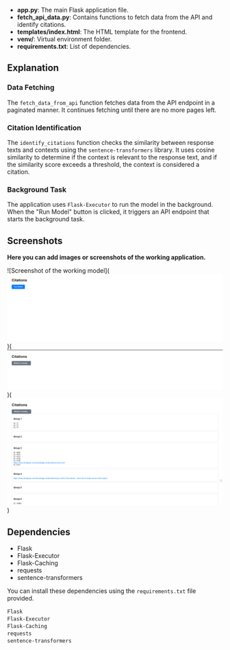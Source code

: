 
- **app.py**: The main Flask application file.
- **fetch_api_data.py**: Contains functions to fetch data from the API and identify citations.
- **templates/index.html**: The HTML template for the frontend.
- **venv/**: Virtual environment folder.
- **requirements.txt**: List of dependencies.

## Explanation

### Data Fetching

The `fetch_data_from_api` function fetches data from the API endpoint in a paginated manner. It continues fetching until there are no more pages left.

### Citation Identification

The `identify_citations` function checks the similarity between response texts and contexts using the `sentence-transformers` library. It uses cosine similarity to determine if the context is relevant to the response text, and if the similarity score exceeds a threshold, the context is considered a citation.

### Background Task

The application uses `Flask-Executor` to run the model in the background. When the "Run Model" button is clicked, it triggers an API endpoint that starts the background task.

## Screenshots

**Here you can add images or screenshots of the working application.**

![Screenshot of the working model](![alt text](image-1.png))(![alt text](image-2.png))(![alt text](image.png))

## Dependencies

- Flask
- Flask-Executor
- Flask-Caching
- requests
- sentence-transformers

You can install these dependencies using the `requirements.txt` file provided.

```markdown
Flask
Flask-Executor
Flask-Caching
requests
sentence-transformers